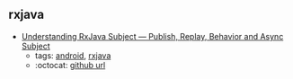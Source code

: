 rxjava 
---
* [Understanding RxJava Subject — Publish, Replay, Behavior and Async Subject](https://blog.mindorks.com/understanding-rxjava-subject-publish-replay-behavior-and-async-subject-224d663d452f)
    * tags: [android](../tags/android.md), [rxjava](../tags/rxjava.md)
    * :octocat: [github url](https://github.com/amitshekhariitbhu/RxJava2-Android-Samples)
